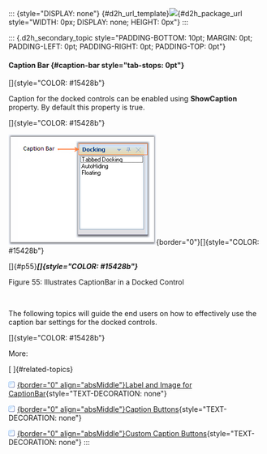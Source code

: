 ::: {style="DISPLAY: none"}
[](ms-xhelp:///?Id=d2h_url_template){#d2h_url_template}![](!package_url!){#d2h_package_url style="WIDTH: 0px; DISPLAY: none; HEIGHT: 0px"}
:::

::: {.d2h_secondary_topic style="PADDING-BOTTOM: 10pt; MARGIN: 0pt; PADDING-LEFT: 0pt; PADDING-RIGHT: 0pt; PADDING-TOP: 0pt"}
#### Caption Bar {#caption-bar style="tab-stops: 0pt"}

[]{style="COLOR: #15428b"} 

Caption for the docked controls can be enabled using **ShowCaption** property. By default this property is true.

[]{style="COLOR: #15428b"} 

![](ImagesExt/image76_55.png){border="0"}[]{style="COLOR: #15428b"}

[]{#p55}***[]{style="COLOR: #15428b"}*** 

Figure 55: Illustrates CaptionBar in a Docked Control

 

The following topics will guide the end users on how to effectively use the caption bar settings for the docked controls.

[]{style="COLOR: #15428b"} 

More:

[ ]{#related-topics}

[![](button.gif){border="0" align="absMiddle"}Label and Image for CaptionBar](ms-xhelp:///?Id=f0ff8cff-4fa0-43e6-a4f3-015cf152c1df){style="TEXT-DECORATION: none"}

[![](button.gif){border="0" align="absMiddle"}Caption Buttons](ms-xhelp:///?Id=1fb9c73c-f470-425e-9c03-77bca43abfbb){style="TEXT-DECORATION: none"}

[![](button.gif){border="0" align="absMiddle"}Custom Caption Buttons](ms-xhelp:///?Id=ab89bd33-017b-4f85-91c4-6b7bdb8cfbd0){style="TEXT-DECORATION: none"}
:::
